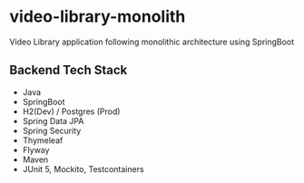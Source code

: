 # video-library-monolith
Video Library application following monolithic architecture using SpringBoot 

## Backend Tech Stack
* Java
* SpringBoot 
* H2(Dev) / Postgres (Prod)
* Spring Data JPA
* Spring Security 
* Thymeleaf
* Flyway
* Maven
* JUnit 5, Mockito, Testcontainers
